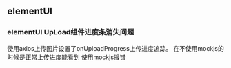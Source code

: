 ## elementUI

### elementUI UpLoad组件进度条消失问题
使用axios上传图片设置了onUploadProgress上传进度追踪。
在不使用mockjs的时候是正常上传进度能看到
使用mockjs报错
